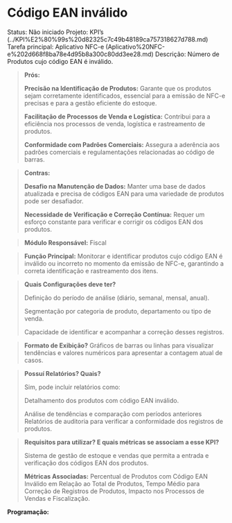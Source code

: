 # Código EAN inválido

Status: Não iniciado
Projeto: KPI’s (../KPI%E2%80%99s%20d82325c7c49b48189ca757318627d788.md)
Tarefa principal: Aplicativo NFC-e (Aplicativo%20NFC-e%202d668f8ba78e4d95b8a300c80dd3ee28.md)
Descrição: Número de Produtos cujo código EAN é inválido.

> **Prós:**
> 
> 
> **Precisão na Identificação de Produtos:** Garante que os produtos sejam corretamente identificados, essencial para a emissão de NFC-e precisas e para a gestão eficiente do estoque.
> 
> **Facilitação de Processos de Venda e Logística:** Contribui para a eficiência nos processos de venda, logística e rastreamento de produtos.
> 
> **Conformidade com Padrões Comerciais:** Assegura a aderência aos padrões comerciais e regulamentações relacionadas ao código de barras.
> 

> **Contras:**
> 
> 
> **Desafio na Manutenção de Dados:** Manter uma base de dados atualizada e precisa de códigos EAN para uma variedade de produtos pode ser desafiador.
> 
> **Necessidade de Verificação e Correção Contínua:** Requer um esforço constante para verificar e corrigir os códigos EAN dos produtos.
> 

> **Módulo Responsável:**
Fiscal
> 

> **Função Principal:**
Monitorar e identificar produtos cujo código EAN é inválido ou incorreto no momento da emissão de NFC-e, garantindo a correta identificação e rastreamento dos itens.
> 

> **Quais Configurações deve ter?**
> 
> 
> Definição do período de análise (diário, semanal, mensal, anual).
> 
> Segmentação por categoria de produto, departamento ou tipo de venda.
> 
> Capacidade de identificar e acompanhar a correção desses registros.
> 

> **Formato de Exibição?**
Gráficos de barras ou linhas para visualizar tendências e valores numéricos para apresentar a contagem atual de casos.
> 

> **Possuí Relatórios? Quais?**
> 
> 
> Sim, pode incluir relatórios como:
> 
> Detalhamento dos produtos com código EAN inválido.
> 
> Análise de tendências e comparação com períodos anteriores
> Relatórios de auditoria para verificar a conformidade dos registros de produtos.
> 

> **Requisitos para utilizar? E quais métricas se associam a esse KPI?**
> 
> 
> Sistema de gestão de estoque e vendas que permita a entrada e verificação dos códigos EAN dos produtos.
> 
> **Métricas Associadas:** 
> Percentual de Produtos com Código EAN Inválido em Relação ao Total de Produtos, Tempo Médio para Correção de Registros de Produtos, Impacto nos Processos de Vendas e Fiscalização.
> 

**Programação:**